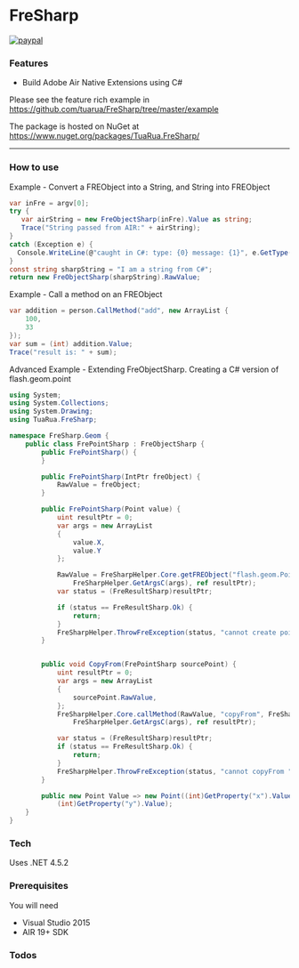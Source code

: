 # FreSharp

[![paypal](https://www.paypalobjects.com/en_US/i/btn/btn_donateCC_LG.gif)](https://www.paypal.com/cgi-bin/webscr?cmd=_s-xclick&hosted_button_id=5UR2T52J633RC)

### Features
 - Build Adobe Air Native Extensions using C#

Please see the feature rich example in https://github.com/tuarua/FreSharp/tree/master/example

The package is hosted on NuGet at https://www.nuget.org/packages/TuaRua.FreSharp/

----------

### How to use

Example - Convert a FREObject into a String, and String into FREObject

````C#
var inFre = argv[0];
try {
   var airString = new FreObjectSharp(inFre).Value as string;
   Trace("String passed from AIR:" + airString);
}
catch (Exception e) {
  Console.WriteLine(@"caught in C#: type: {0} message: {1}", e.GetType(), e.Message);
}
const string sharpString = "I am a string from C#";
return new FreObjectSharp(sharpString).RawValue;
`````

Example - Call a method on an FREObject

````C#
var addition = person.CallMethod("add", new ArrayList {
    100,
    33
});
var sum = (int) addition.Value;
Trace("result is: " + sum);
`````

Advanced Example - Extending FreObjectSharp. Creating a C# version of flash.geom.point

````C#
using System;
using System.Collections;
using System.Drawing;
using TuaRua.FreSharp;

namespace FreSharp.Geom {
    public class FrePointSharp : FreObjectSharp {
        public FrePointSharp() {
        }

        public FrePointSharp(IntPtr freObject) {
            RawValue = freObject;
        }

        public FrePointSharp(Point value) {
            uint resultPtr = 0;
            var args = new ArrayList
            {
                value.X,
                value.Y
            };

            RawValue = FreSharpHelper.Core.getFREObject("flash.geom.Point", FreSharpHelper.ArgsToArgv(args),
                FreSharpHelper.GetArgsC(args), ref resultPtr);
            var status = (FreResultSharp)resultPtr;

            if (status == FreResultSharp.Ok) {
                return;
            }
            FreSharpHelper.ThrowFreException(status, "cannot create point ", this);
        }


        public void CopyFrom(FrePointSharp sourcePoint) {
            uint resultPtr = 0;
            var args = new ArrayList
            {
                sourcePoint.RawValue,
            };
            FreSharpHelper.Core.callMethod(RawValue, "copyFrom", FreSharpHelper.ArgsToArgv(args),
                FreSharpHelper.GetArgsC(args), ref resultPtr);

            var status = (FreResultSharp)resultPtr;
            if (status == FreResultSharp.Ok) {
                return;
            }
            FreSharpHelper.ThrowFreException(status, "cannot copyFrom ", this);
        }

        public new Point Value => new Point((int)GetProperty("x").Value,
            (int)GetProperty("y").Value);
    }
}

`````

### Tech

Uses .NET 4.5.2

### Prerequisites

You will need
 
 - Visual Studio 2015
 - AIR 19+ SDK

### Todos
